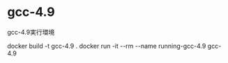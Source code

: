 # gcc-4.9
gcc-4.9実行環境

docker build -t gcc-4.9 .
docker run -it --rm --name running-gcc-4.9 gcc-4.9
